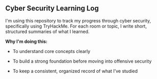 ## Cyber Security Learning Log

I'm using this repository to track my progress through cyber security, specifically using TryHackMe. For each room or topic, I write short, structured summaries of what I learned.

**Why I'm doing this:**

-   To understand core concepts clearly
    
-   To build a strong foundation before moving into offensive security
    
-   To keep a consistent, organized record of what I’ve studied
